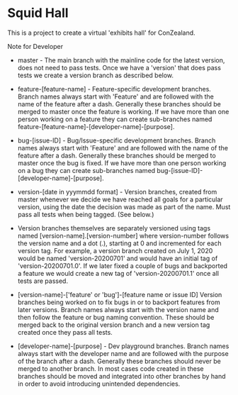 # Squid Hall

This is a project to create a virtual 'exhibits hall' for ConZealand.

Note for Developer
* master - The main branch with the mainline code for the latest version, does not need to pass tests. Once we have a 'version' that does pass tests we create a version branch as described below.

* feature-[feature-name] - Feature-specific development branches. Branch names always start with 'Feature' and are followed with the name of the feature after a dash. Generally these branches should be merged to master once the feature is working. If we have more than one person working on a feature they can create sub-branches named feature-[feature-name]-[developer-name]-[purpose].

* bug-[issue-ID] - Bug/Issue-specific development branches. Branch names always start with 'Feature' and are followed with the name of the feature after a dash. Generally these branches should be merged to master once the bug is fixed. If we have more than one person working on a bug they can create sub-branches named bug-[issue-ID]-[developer-name]-[purpose].

* version-[date in yyymmdd format] - Version branches, created from master whenever we decide we have reached all goals for a particular version, using the date the decision was made as part of the name. Must pass all tests when being tagged. (See below.)

* Version branches themselves are separately versioned using tags named [version-name].[version-number] where version-number follows the version name and a dot (.), starting at 0 and incremented for each version tag. For example, a version branch created on July 1, 2020 would be named 'version-20200701' and would have an initial tag of 'version-20200701.0'. If we later fixed a couple of bugs and backported a feature we would create a new tag of 'version-20200701.1' once all tests are passed.

* [version-name]-['feature' or 'bug']-[feature name or issue ID] Version branches being worked on to fix bugs in or to backport features from later versions. Branch names always start with the version name and then follow the feature or bug naming convention. These should be merged back to the original version branch and a new version tag created once they pass all tests.

* [developer-name]-[purpose] - Dev playground branches. Branch names always start with the developer name and are followed with the purpose of the branch after a dash. Generally these branches should never be merged to another branch. In most cases code created in these branches should be moved and integrated into other branches by hand in order to avoid introducing unintended dependencies.
